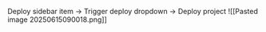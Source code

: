 Deploy sidebar item -> Trigger deploy dropdown -> Deploy project
![[Pasted image 20250615090018.png]]